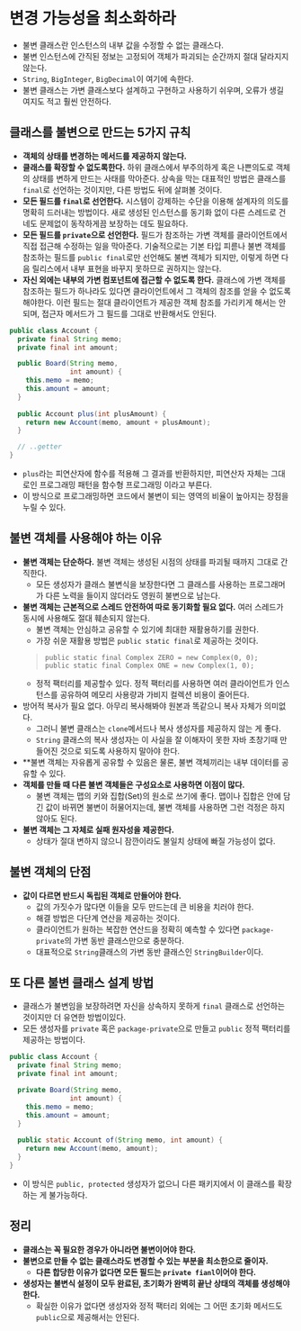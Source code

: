 # 변경 가능성을 최소화하라

* 불변 클래스란 인스턴스의 내부 값을 수정할 수 없는 클래스다.
* 불변 인스턴스에 간직된 정보는 고정되어 객체가 파괴되는 순간까지 절대 달라지지 않는다.
* `String`, `BigInteger`, `BigDecimal`이 여기에 속한다.
* 불변 클래스는 가변 클래스보다 설계하고 구현하고 사용하기 쉬우며, 오류가 생길 여지도 적고 훨씬 안전하다.

## 클래스를 불변으로 만드는 5가지 규칙

* **객체의 상태를 변경하는 메서드를 제공하지 않는다.**
* **클래스를 확장할 수 없도록한다.** 하위 클래스에서 부주의하게 혹은 나쁜의도로 객체의 상태를 변하게 만드는
  사태를 막아준다. 상속을 막는 대표적인 방법은 클래스를 `final`로 선언하는 것이지만, 다른 방법도 뒤에 살펴볼 것이다.
* **모든 필드를 `final`로 선언한다.** 시스템이 강제하는 수단을 이용해 설계자의 의도를 명확히 드러내는 방법이다.
  새로 생성된 인스턴스를 동기화 없이 다른 스레드로 건네도 문제없이 동작하게끔 보장하는 데도 필요하다.
* **모든 필드를 `private`으로 선언한다.** 필드가 참조하는 가변 객체를 클라이언트에서 직접 접근해 수정하는 일을
  막아준다. 기술적으로는 기본 타입 피륻나 불변 객체를 참조하는 필드를 `public final`로만 선언해도 불변 객체가 
  되지만, 이렇게 하면 다음 릴리스에서 내부 표현을 바꾸지 못하므로 권하지는 않는다.
* **자신 외에는 내부의 가변 컴포넌트에 접근할 수 없도록 한다.** 클래스에 가변 객체를 참조하는 필드가 하나라도 
  있다면 클라이언트에서 그 객체의 참조를 얻을 수 없도록 해야한다. 이런 필드는 절대 클라이언트가 제공한 객체 참조를 가리키게
  해서는 안되며, 접근자 메서드가 그 필드를 그대로 반환해서도 안된다.

```java
public class Account {
  private final String memo;
  private final int amount;

  public Board(String memo,
               int amount) {
    this.memo = memo;
    this.amount = amount;
  }
  
  public Account plus(int plusAmount) {
    return new Account(memo, amount + plusAmount);
  }

  // ..getter
}
```
* `plus`라는 피연산자에 함수를 적용해 그 결과를 반환하지만, 피연산자 자체는 그대로인 프로그래밍 패턴을 
  함수형 프로그래밍 이라고 부른다.
* 이 방식으로 프로그래밍하면 코드에서 불변이 되는 영역의 비율이 높아지는 장점을 누릴 수 있다.

## 불변 객체를 사용해야 하는 이유

* **불변 객체는 단순하다.** 불변 객체는 생성된 시점의 상태를 파괴될 때까지 그대로 간직한다.
  * 모든 생성자가 클래스 불변식을 보장한다면 그 클래스를 사용하는 프로그래머가 다른 노력을 들이지 않더라도 영원히
    불변으로 남는다.
* **불변 객체는 근본적으로 스레드 안전하여 따로 동기화할 필요 없다.** 여러 스레드가 동시에 사용해도 절대 훼손되지
  않는다.
  * 불변 객체는 안심하고 공유할 수 있기에 최대한 재활용하기를 권한다.
  * 가장 쉬운 재활용 방법은 `public static final`로 제공하는 것이다.
  > `public static final Complex ZERO = new Complex(0, 0);` <br>
  > `public static final Complex ONE = new Complex(1, 0);`
  * 정적 팩터리를 제공할수 있다. 정적 팩터리를 사용하면 여러 클라이언트가 인스턴스를 공유하여 메모리 사용량과 
    가비지 컬렉션 비용이 줄어든다.
* 방어적 복사가 필요 없다. 아무리 복사해봐야 원본과 똑같으니 복사 자체가 의미없다.
  * 그러니 불변 클래스는 `clone`메서드나 복사 생성자를 제공하지 않는 게 좋다.
  * `String` 클래스의 복사 생성자는 이 사실을 잘 이해자이 못한 자바 초창기때 만들어진 것으로 되도록 사용하지 말아야 한다.
* **불변 객체는 자유롭게 공유할 수 있음은 물론, 불변 객체끼리는 내부 데이터를 공유할 수 있다.
* **객체를 만들 때 다른 불변 객체들은 구성요소로 사용하면 이점이 많다.** 
  * 불변 객체는 맵의 키와 집합(Set)의 원소로 쓰기에 좋다. 맵이나 집합은 안에 담긴 값이 바뀌면 불변이 허물어지는데,
    불변 객체를 사용하면 그런 걱정은 하지 않아도 된다.
* **불변 객체는 그 자체로 실패 원자성을 제공한다.**
  * 상태가 절대 변하지 않으니 잠깐이라도 불일치 상태에 빠질 가능성이 없다.

## 불변 객체의 단점

* **값이 다르면 반드시 독립된 객체로 만들어야 한다.** 
  * 값의 가짓수가 많다면 이들을 모두 만드는데 큰 비용을 치러야 한다.
  * 해결 방법은 다단계 연산을 제공하는 것이다.
  * 클라이언트가 원하는 복잡한 연산드을 정확히 예측할 수 있다면 `package-private`의 가변 동반 클래스만으로 충분하다.
  * 대표적으로 `String`클래스의 가변 동반 클래스인 `StringBuilder`이다.

## 또 다른 불변 클래스 설계 방법

* 클래스가 불변임을 보장하려면 자신을 상속하지 못하게 `final` 클래스로 선언하는 것이지만 더 유연한 방법이있다.
* 모든 생성자를 `private` 혹은 `package-private`으로 만들고 `public` 정적 팩터리를 제공하는 방법이다.

```java
public class Account {
  private final String memo;
  private final int amount;

  private Board(String memo,
               int amount) {
    this.memo = memo;
    this.amount = amount;
  }
  
  public static Account of(String memo, int amount) {
    return new Account(memo, amount);
  }
}
```
* 이 방식은 `public, protected` 생성자가 없으니 다른 패키지에서 이 클래스를 확장하는 게 불가능하다.

## 정리

* **클래스는 꼭 필요한 경우가 아니라면 불변이어야 한다.**
* **불변으로 만들 수 없는 클래스라도 변경할 수 있는 부분을 최소한으로 줄이자.**
  * **다른 합당한 이유가 없다면 모든 필드는 `private fianl`이어야 한다.**
* **생성자는 불변식 설정이 모두 완료된, 초기화가 완벽히 끝난 상태의 객체를 생성해야 한다.**
  * 확실한 이유가 없다면 생성자와 정적 팩터리 외에는 그 어떤 초기화 메서드도 `public`으로 제공해서는 안된다.
